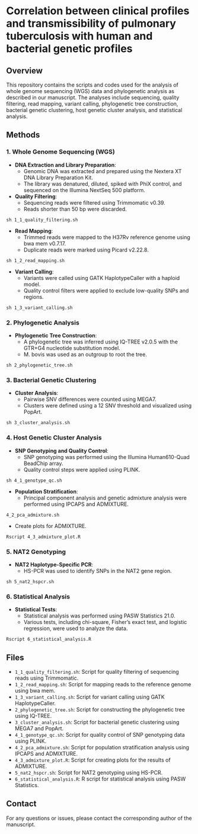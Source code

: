 # Correlation between clinical profiles and transmissibility of pulmonary tuberculosis with human and bacterial genetic profiles

## Overview
This repository contains the scripts and codes used for the analysis of whole genome sequencing (WGS) data and phylogenetic analysis as described in our manuscript. The analyses include sequencing, quality filtering, read mapping, variant calling, phylogenetic tree construction, bacterial genetic clustering, host genetic cluster analysis, and statistical analysis.

## Methods
### 1. Whole Genome Sequencing (WGS)
- **DNA Extraction and Library Preparation**: 
  - Genomic DNA was extracted and prepared using the Nextera XT DNA Library Preparation Kit.
  - The library was denatured, diluted, spiked with PhiX control, and sequenced on the Illumina NextSeq 500 platform.
- **Quality Filtering**:
  - Sequencing reads were filtered using Trimmomatic v0.39.
  - Reads shorter than 50 bp were discarded.
  
```
sh 1_1_quality_filtering.sh
```

- **Read Mapping**:
  - Trimmed reads were mapped to the H37Rv reference genome using bwa mem v0.7.17.
  - Duplicate reads were marked using Picard v2.22.8.
  
```
sh 1_2_read_mapping.sh
```

- **Variant Calling**:
  - Variants were called using GATK HaplotypeCaller with a haploid model.
  - Quality control filters were applied to exclude low-quality SNPs and regions.
  
```
sh 1_3_variant_calling.sh
```

### 2. Phylogenetic Analysis
- **Phylogenetic Tree Construction**:
  - A phylogenetic tree was inferred using IQ-TREE v2.0.5 with the GTR+G4 nucleotide substitution model.
  - M. bovis was used as an outgroup to root the tree.
  
```
sh 2_phylogenetic_tree.sh
```

### 3. Bacterial Genetic Clustering
- **Cluster Analysis**:
  - Pairwise SNV differences were counted using MEGA7.
  - Clusters were defined using a 12 SNV threshold and visualized using PopArt.
  
```
sh 3_cluster_analysis.sh
```

### 4. Host Genetic Cluster Analysis
- **SNP Genotyping and Quality Control**:
  - SNP genotyping was performed using the Illumina Human610-Quad BeadChip array.
  - Quality control steps were applied using PLINK.
  
```
sh 4_1_genotype_qc.sh
```

- **Population Stratification**:
  - Principal component analysis and genetic admixture analysis were performed using IPCAPS and ADMIXTURE.
  
```
4_2_pca_admixture.sh
```

  - Create plots for  ADMIXTURE.
  
```
Rscript 4_3_admixture_plot.R
```

### 5. NAT2 Genotyping
- **NAT2 Haplotype-Specific PCR**:
  - HS-PCR was used to identify SNPs in the NAT2 gene region.
  
```
sh 5_nat2_hspcr.sh
```

### 6. Statistical Analysis
- **Statistical Tests**:
  - Statistical analysis was performed using PASW Statistics 21.0.
  - Various tests, including chi-square, Fisher’s exact test, and logistic regression, were used to analyze the data.

```
Rscript 6_statistical_analysis.R
```

## Files
- `1_1_quality_filtering.sh`: Script for quality filtering of sequencing reads using Trimmomatic.
- `1_2_read_mapping.sh`: Script for mapping reads to the reference genome using bwa mem.
- `1_3_variant_calling.sh`: Script for variant calling using GATK HaplotypeCaller.
- `2_phylogenetic_tree.sh`: Script for constructing the phylogenetic tree using IQ-TREE.
- `3_cluster_analysis.sh`: Script for bacterial genetic clustering using MEGA7 and PopArt.
- `4_1_genotype_qc.sh`: Script for quality control of SNP genotyping data using PLINK.
- `4_2_pca_admixture.sh`: Script for population stratification analysis using IPCAPS and ADMIXTURE.
- `4_3_admixture_plot.R`: Script for creating plots for the results of ADMIXTURE.
- `5_nat2_hspcr.sh`: Script for NAT2 genotyping using HS-PCR.
- `6_statistical_analysis.R`: R script for statistical analysis using PASW Statistics.

## Contact
For any questions or issues, please contact the corresponding author of the manuscript.
